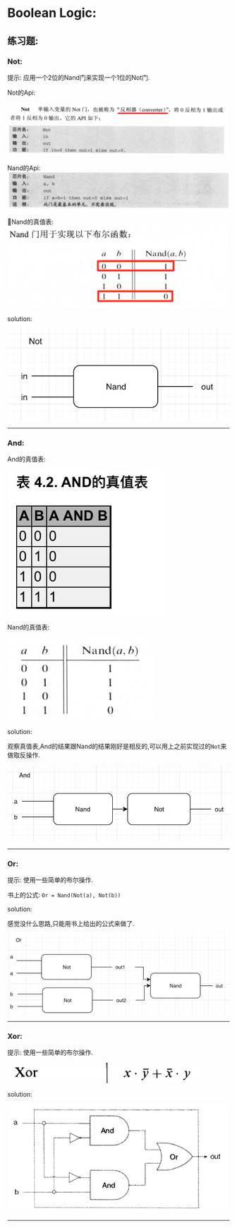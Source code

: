 # Boolean Logic:



## 练习题:

### Not:

提示: 应用一个2位的Nand门来实现一个1位的Not门.

Not的Api:

![](https://raw.githubusercontent.com/jerrychan807/imggg/master/006tNc79gy1fzvwz453ygj30v807igq7.jpg)

Nand的Api:
![](https://raw.githubusercontent.com/jerrychan807/imggg/master/006tNc79gy1fzvwzarj0lj30uk05442g.jpg)

Nand的真值表:
![](https://raw.githubusercontent.com/jerrychan807/imggg/master/006tNc79gy1fzvwwqwlmhj30ji076dh8.jpg)

solution:

![](https://raw.githubusercontent.com/jerrychan807/imggg/master/006tNc79gy1fzvx7je3qpj30hm07a3zb.jpg)

---

### And:

And的真值表:

![](https://raw.githubusercontent.com/jerrychan807/imggg/master/006tNc79gy1fzvxdj5q65j309w0963za.jpg)

Nand的真值表:

![](https://raw.githubusercontent.com/jerrychan807/imggg/master/006tNc79gy1fzvxebfbfmj309e0583yv.jpg)

solution:

观察真值表,And的结果跟Nand的结果刚好是相反的,可以用上之前实现过的`Not`来做取反操作.

![](https://raw.githubusercontent.com/jerrychan807/imggg/master/006tNc79gy1fzvyoe1imoj30no082jsv.jpg)

---

### Or:

提示: 使用一些简单的布尔操作.

书上的公式: `Or = Nand(Not(a), Not(b))`


solution:

感觉没什么思路,只能用书上给出的公式来做了.

![](https://raw.githubusercontent.com/jerrychan807/imggg/master/006tNc79gy1fzvyriakfjj30tq0ao0v3.jpg)

---

### Xor:

提示: 使用一些简单的布尔操作.

![](https://raw.githubusercontent.com/jerrychan807/imggg/master/006tNc79gy1fzvyvrdyjxj30c801ajre.jpg)

solution:

![](https://raw.githubusercontent.com/jerrychan807/imggg/master/006tNc79gy1fzvyw7c3hrj30ky0a8jt3.jpg)

---

